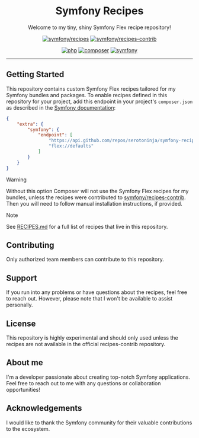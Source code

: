 <div align="center">

# Symfony Recipes
Welcome to my tiny, shiny Symfony Flex recipe repository!

[![symfony/recipes](https://img.shields.io/badge/symfony-recipes-374151.svg?style=flat-square)](https://github.com/symfony/recipes)
[![symfony/recipes-contrib](https://img.shields.io/badge/symfony-recipes--contrib-374151.svg?style=flat-square)](https://github.com/symfony/recipes-contrib)

[![php](https://img.shields.io/badge/PHP->=8.0-4F5B93.svg?style=flat-square)](https://www.php.net)
[![composer](https://img.shields.io/badge/composer-^2.1-D48822.svg?style=flat-square)](https://getcomposer.org)
[![symfony](https://img.shields.io/badge/symfony/flex-^2-374151.svg?style=flat-square)](https://github.com/symfony/flex)

</div>

---

## Getting Started
This repository contains custom Symfony Flex recipes tailored for my Symfony bundles and packages. 
To enable recipes defined in this repository for your project, add this endpoint in your project's `composer.json` as described in the 
[Symfony documentation](https://symfony.com/doc/current/setup/flex_private_recipes.html#configure-your-project-s-composer-json-file):
```json
{
    "extra": {
        "symfony": {
            "endpoint": [
                "https://api.github.com/repos/serotoninja/symfony-recipes/contents/index.json",
                "flex://defaults"
            ]
        }
    }
}
```

> [!WARNING]
> Without this option Composer will not use the Symfony Flex recipes for my bundles, unless the recipes were contributed to
> [symfony/recipes-contrib](https://github.com/symfony/recipes-contrib). Then you will need to follow manual installation
> instructions, if provided. 

> [!NOTE]  
> See [RECIPES.md](https://github.com/serotoninja/symfony-recipes/blob/flex/main/RECIPES.md) for a full list of recipes that live in this repository.

## Contributing
Only authorized team members can contribute to this repository. 

## Support
If you run into any problems or have questions about the recipes, feel free to reach out. However, please note that I won't be available to assist personally.

## License
This repository is highly experimental and should only used unless the recipes are not available in the official recipes-contrib repository. 

## About me
I'm a developer passionate about creating top-notch Symfony applications. Feel free to reach out to me with any questions or collaboration opportunities!

## Acknowledgements
I would like to thank the Symfony community for their valuable contributions to the ecosystem.

